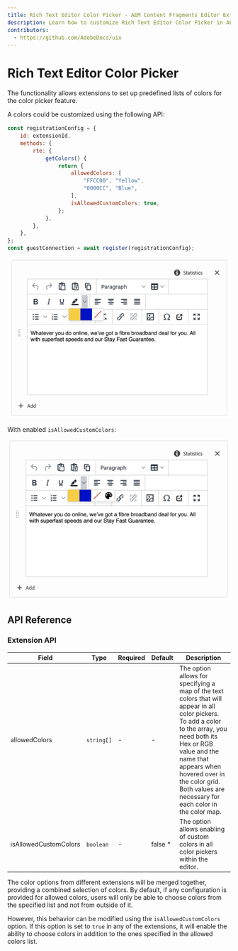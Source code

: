 ```yaml
---
title: Rich Text Editor Color Picker - AEM Content Fragments Editor Extensibility
description: Learn how to customize Rich Text Editor Color Picker in AEM Content Fragments Editor
contributors:
  - https://github.com/AdobeDocs/uix
---
```


# Rich Text Editor Color Picker

The functionality allows extensions to set up predefined lists of colors for the color picker feature.

A colors could be customized using the following API:

```js
const registrationConfig = {
    id: extensionId,
    methods: {
        rte: {
            getColors() {
                return {
                    allowedColors: [
                        "FFCC00", "Yellow",
                        "0000CC", "Blue",
                    ],
                    isAllowedCustomColors: true,
                };
            },
        },
    },
};
const guestConnection = await register(registrationConfig);
```

![](./colorpicker.png)

With enabled `isAllowedCustomColors`:

![](./colorpicker-isAllowedCustomColors.png)

## API Reference

### Extension API

| Field                 | Type       | Required | Default | Description                                                                                       |
|-----------------------|------------|----------|---------|---------------------------------------------------------------------------------------------------|
| allowedColors         | `string[]` | -        | -       | The option allows for specifying a map of the text colors that will appear in all color pickers. To add a color to the array, you need both its Hex or RGB value and the name that appears when hovered over in the color grid. Both values are necessary for each color in the color map. |
| isAllowedCustomColors | `boolean`  | -        | false * | The option allows enabling of custom colors in all color pickers within the editor.               |

The color options from different extensions will be merged together, providing a combined selection of colors. By default, if any configuration is provided for allowed colors, users will only be able to choose colors from the specified list and not from outside of it.

However, this behavior can be modified using the `isAllowedCustomColors` option. If this option is set to `true` in any of the extensions, it will enable the ability to choose colors in addition to the ones specified in the allowed colors list.

